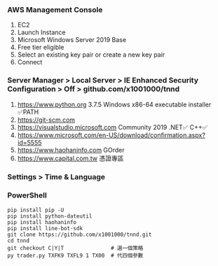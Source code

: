 ### AWS Management Console
1. EC2
1. Launch Instance
1. Microsoft Windows Server 2019 Base
1. Free tier eligible
1. Select an existing key pair or create a new key pair
1. Connect

### Server Manager > Local Server > IE Enhanced Security Configuration > Off > github.com/x1001000/tnnd
1. https://www.python.org  3.7.5 Windows x86-64 executable installer ✅PATH
1. https://git-scm.com
1. https://visualstudio.microsoft.com  Community 2019 .NET✅ C++✅
1. https://www.microsoft.com/en-US/download/confirmation.aspx?id=5555
1. https://www.haohaninfo.com  GOrder
1. https://www.capital.com.tw  憑證專區

### Settings > Time & Language

### PowerShell
```
pip install pip -U
pip install python-dateutil
pip install haohaninfo
pip install line-bot-sdk
git clone https://github.com/x1001000/tnnd.git
cd tnnd
git checkout C|Y|T               # 選一個策略
py trader.py TXFK9 TXFL9 1 TX00  # 代四個參數
```
